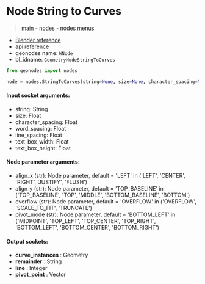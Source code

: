 # Node String to Curves

> [main](../structure.md) - [nodes](nodes.md) - [nodes menus](nodes_menus.md)

- [Blender reference](https://docs.blender.org/manual/en/latest/modeling/geometry_nodes/text/string_to_curves.html)
- [api reference](https://docs.blender.org/api/current/bpy.types.GeometryNodeStringToCurves.html)
- geonodes name: `WNode`
- bl_idname: `GeometryNodeStringToCurves`

```python
from geonodes import nodes

node = nodes.StringToCurves(string=None, size=None, character_spacing=None, word_spacing=None, line_spacing=None, text_box_width=None, text_box_height=None, align_x='LEFT', align_y='TOP_BASELINE', overflow='OVERFLOW', pivot_mode='BOTTOM_LEFT')
```

#### Input socket arguments:

- string: String
- size: Float
- character_spacing: Float
- word_spacing: Float
- line_spacing: Float
- text_box_width: Float
- text_box_height: Float

#### Node parameter arguments:

- align_x (str): Node parameter, default = 'LEFT' in ('LEFT', 'CENTER', 'RIGHT', 'JUSTIFY', 'FLUSH')
- align_y (str): Node parameter, default = 'TOP_BASELINE' in ('TOP_BASELINE', 'TOP', 'MIDDLE', 'BOTTOM_BASELINE', 'BOTTOM')
- overflow (str): Node parameter, default = 'OVERFLOW' in ('OVERFLOW', 'SCALE_TO_FIT', 'TRUNCATE')
- pivot_mode (str): Node parameter, default = 'BOTTOM_LEFT' in ('MIDPOINT', 'TOP_LEFT', 'TOP_CENTER', 'TOP_RIGHT', 'BOTTOM_LEFT', 'BOTTOM_CENTER', 'BOTTOM_RIGHT')

#### Output sockets:

- **curve_instances** : Geometry
- **remainder** : String
- **line** : Integer
- **pivot_point** : Vector

